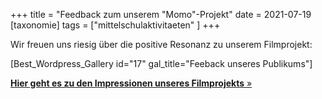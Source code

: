 +++
title = "Feedback zum unserem \"Momo\"-Projekt"
date = 2021-07-19
[taxonomie]
tags = ["mittelschulaktivitaeten" ]
+++

Wir freuen uns riesig über die positive Resonanz zu unserem Filmprojekt:

\[Best\_Wordpress\_Gallery id="17" gal\_title="Feeback unseres Publikums"\]

[**Hier geht es zu den Impressionen unseres Filmprojekts** »](https://volksschule-partenkirchen.de/2021/06/21/filmtag-mit-der-9-klasse/)
